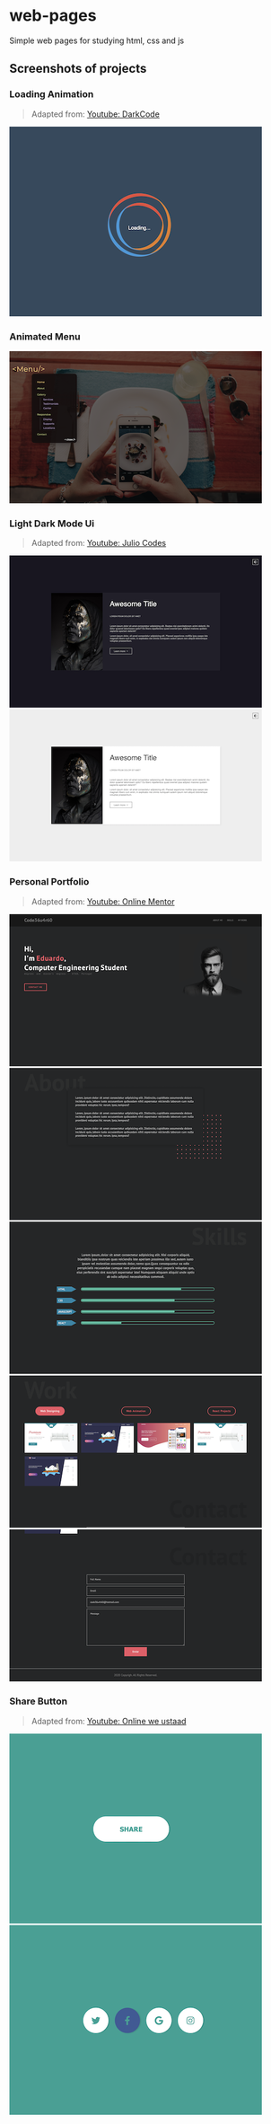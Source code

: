 # web-pages
Simple web pages for studying html, css and js

## Screenshots of projects

### Loading Animation
> Adapted from: [Youtube: DarkCode](https://www.youtube.com/watch?v=QLiZ5VrhA98&t=66s)

![Loading Animation](https://raw.githubusercontent.com/Sebenta/web-pages/master/screenshots/Loading%20Animation.png)

### Animated Menu
![Animated Menu](https://raw.githubusercontent.com/Sebenta/web-pages/master/screenshots/Animated%20Menu.png)

### Light Dark Mode Ui
> Adapted from: [Youtube: Julio Codes](https://www.youtube.com/watch?v=Ia1yEBjrSsQ)

![Light Dark Mode Ui - dark](https://raw.githubusercontent.com/Sebenta/web-pages/master/screenshots/Light%20Dark%20Mode%20Ui%20-%20dark.png) ![Light Dark Mode Ui - Light](https://raw.githubusercontent.com/Sebenta/web-pages/master/screenshots/Light%20Dark%20Mode%20Ui%20-%20light.png)

### Personal Portfolio
> Adapted from: [Youtube: Online Mentor](https://www.youtube.com/watch?v=ZZOlqX_772k)

![Personal Portfolio - hero](https://raw.githubusercontent.com/Sebenta/web-pages/master/screenshots/Personal%20Portfolio%20-%20hero.png)
![Personal Portfolio - about](https://raw.githubusercontent.com/Sebenta/web-pages/master/screenshots/Personal%20Portfolio%20-%20about.png)
![Personal Portfolio - skills](https://raw.githubusercontent.com/Sebenta/web-pages/master/screenshots/Personal%20Portfolio%20-%20skills.png)
![Personal Portfolio - work](https://raw.githubusercontent.com/Sebenta/web-pages/master/screenshots/Personal%20Portfolio%20-%20work.png)
![Personal Portfolio - contact](https://raw.githubusercontent.com/Sebenta/web-pages/master/screenshots/Personal%20Portfolio%20-%20contact.png)

### Share Button
> Adapted from: [Youtube: Online we ustaad](https://www.youtube.com/watch?v=0tp1oFteDlI)

![Share Button](https://raw.githubusercontent.com/Sebenta/web-pages/master/screenshots/Share%20Button.png)
![Share Button - hover](https://raw.githubusercontent.com/Sebenta/web-pages/master/screenshots/Share%20Button%20-%20hover.png)
